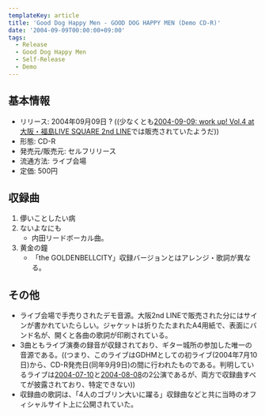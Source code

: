 ```yaml
---
templateKey: article
title: 'Good Dog Happy Men - GOOD DOG HAPPY MEN (Demo CD-R)'
date: '2004-09-09T00:00:00+09:00'
tags:
  - Release
  - Good Dog Happy Men
  - Self-Release
  - Demo
---
```

## 基本情報

* リリース: 2004年09月09日 ? ((少なくとも[2004-09-09: work up! Vol.4 at 大阪・福島LIVE SQUARE 2nd LINE](http://monden-info.hatenablog.com/entry/2004/09/09/000000_1)では販売されていたようだ))
* 形態: CD-R
* 発売元/販売元: セルフリリース
* 流通方法: ライブ会場
* 定価: 500円

## 収録曲

1. 儚いことしたい病
1. ないよなにも
   * 内田リードボーカル曲。
1. 黄金の鐘
   * 「the GOLDENBELLCITY」収録バージョンとはアレンジ・歌詞が異なる。

## その他

* ライブ会場で手売りされたデモ音源。大阪2nd LINEで販売された分にはサインが書かれていたらしい。ジャケットは折りたたまれたA4用紙で、表面にバンド名が、開くと各曲の歌詞が印刷されている。
* 3曲ともライブ演奏の録音が収録されており、ギター城所の参加した唯一の音源である。((つまり、このライブはGDHMとしての初ライブ(2004年7月10日)から、CD-R発売日(同年9月9日)の間に行われたものである。判明しているライブは[2004\-07\-10](/entry/2004/07/10/000000)と[2004\-08\-08](/entry/2004/08/08/000000)の2公演であるが、両方で収録曲すべてが披露されており、特定できない))
* 収録曲の歌詞は、「4人のゴブリン大いに躍る」収録曲などと共に当時のオフィシャルサイト上に公開されていた。

